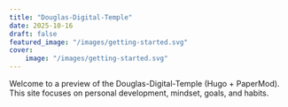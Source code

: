 ```yaml
---
title: "Douglas-Digital-Temple"
date: 2025-10-16
draft: false
featured_image: "/images/getting-started.svg"
cover:
	image: "/images/getting-started.svg"
---
```


Welcome to a preview of the Douglas-Digital-Temple (Hugo + PaperMod). This site focuses on personal development, mindset, goals, and habits.
